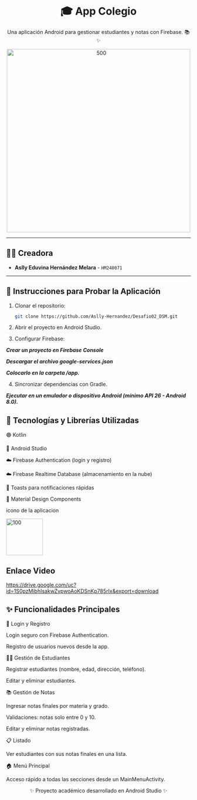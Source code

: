 <h1 align="center">🎓 App Colegio</h1>

<p align="center">Una aplicación Android para gestionar estudiantes y notas con Firebase. 📚✨</p>

<p align="center">
 <img width="500" height="500" alt="500" src="https://github.com/user-attachments/assets/688f6e7c-ef8f-4f3d-98be-c8aca74febca" />
</p>

---

## 👨‍💻 Creadora

- **Aslly Eduvina Hernández Melara** - `HM240071`  

---

## 🚀 Instrucciones para Probar la Aplicación

1. Clonar el repositorio:  
   ```bash
   git clone https://github.com/Aslly-Hernandez/Desafio02_DSM.git

2. Abrir el proyecto en Android Studio.

3. Configurar Firebase:

***Crear un proyecto en Firebase Console***

***Descargar el archivo google-services.json***

***Colocarlo en la carpeta /app.***

4. Sincronizar dependencias con Gradle.

***Ejecutar en un emulador o dispositivo Android (mínimo API 26 - Android 8.0).***

## 🧰 Tecnologías y Librerías Utilizadas

🟣 Kotlin

📱 Android Studio

☁️ Firebase Authentication (login y registro)

☁️ Firebase Realtime Database (almacenamiento en la nube)

🔔 Toasts para notificaciones rápidas

🎨 Material Design Components

   icono de la aplicacion
<p align="ring">
 <img width="100" height="100" alt="100" src="https://github.com/user-attachments/assets/97dfae06-dae2-4800-a5c4-7f567a186016" />
</p>

##  Enlace Video

https://drive.google.com/uc?id=1S0pzMibhIsakwZvpwoAoKDSnKp785rIx&export=download

## ✨ Funcionalidades Principales
🔑 Login y Registro

Login seguro con Firebase Authentication.

Registro de usuarios nuevos desde la app.

👩‍🎓 Gestión de Estudiantes

Registrar estudiantes (nombre, edad, dirección, teléfono).

Editar y eliminar estudiantes.

📚 Gestión de Notas

Ingresar notas finales por materia y grado.

Validaciones: notas solo entre 0 y 10.

Editar y eliminar notas registradas.

📋 Listado

Ver estudiantes con sus notas finales en una lista.

🏠 Menú Principal

Acceso rápido a todas las secciones desde un MainMenuActivity.

<p align="center">✨ Proyecto académico desarrollado en Android Studio ✨</p>
